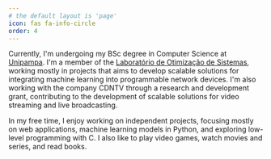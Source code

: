 ```yaml
---
# the default layout is 'page'
icon: fas fa-info-circle
order: 4
---
```


Currently, I'm undergoing my BSc degree in Computer Science at [Unipampa](www.unipampa.edu.br). I'm a member of the [Laboratório de Otimização de Sistemas](https://www.instagram.com/los_unipampa/?locale=us&hl=am-et), working mostly in projects that aims to develop scalable solutions for integrating machine learning into programmable network devices. I'm also working with the company CDNTV through a research and development grant, contributing to the development of scalable solutions for video streaming and live broadcasting.

In my free time, I enjoy working on independent projects, focusing mostly on web applications, machine learning models in Python, and exploring low-level programming with C. I also like to play video games, watch movies and series, and read books.
